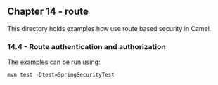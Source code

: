 Chapter 14 - route
----------------

This directory holds examples how use route based security in Camel.

### 14.4 - Route authentication and authorization

The examples can be run using:

    mvn test -Dtest=SpringSecurityTest
    